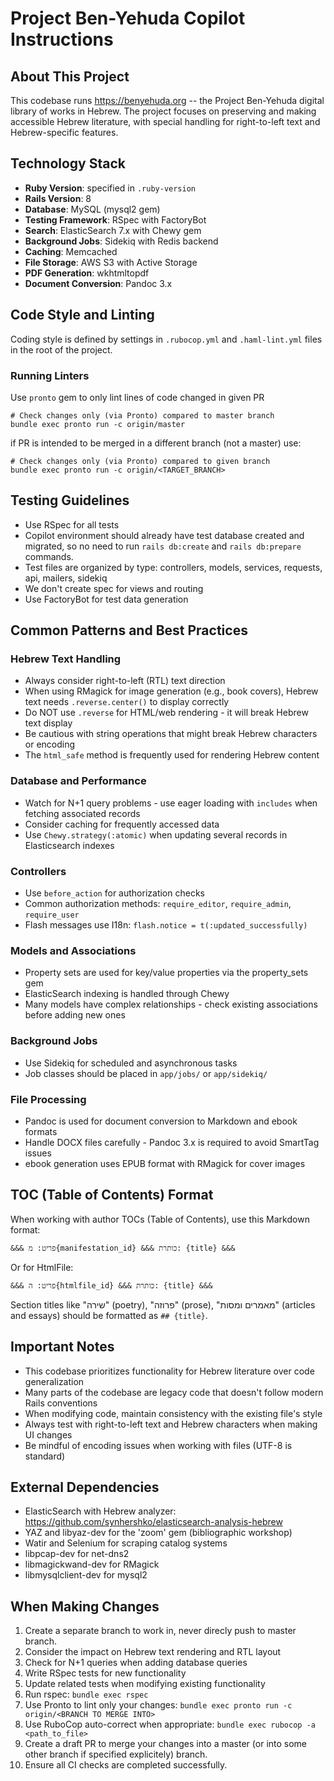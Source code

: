 # Project Ben-Yehuda Copilot Instructions

## About This Project

This codebase runs https://benyehuda.org -- the Project Ben-Yehuda digital library of works in Hebrew. The project focuses on preserving and making accessible Hebrew literature, with special handling for right-to-left text and Hebrew-specific features.

## Technology Stack

- **Ruby Version**: specified in `.ruby-version`
- **Rails Version**: 8
- **Database**: MySQL (mysql2 gem)
- **Testing Framework**: RSpec with FactoryBot
- **Search**: ElasticSearch 7.x with Chewy gem
- **Background Jobs**: Sidekiq with Redis backend
- **Caching**: Memcached
- **File Storage**: AWS S3 with Active Storage
- **PDF Generation**: wkhtmltopdf
- **Document Conversion**: Pandoc 3.x

## Code Style and Linting

Coding style is defined by settings in `.rubocop.yml` and `.haml-lint.yml` files in the root of the project.

### Running Linters

Use `pronto` gem to only lint lines of code changed in given PR

```shell
# Check changes only (via Pronto) compared to master branch
bundle exec pronto run -c origin/master
```

if PR is intended to be merged in a different branch (not a master) use:
```shell
# Check changes only (via Pronto) compared to given branch
bundle exec pronto run -c origin/<TARGET_BRANCH>
```

## Testing Guidelines

- Use RSpec for all tests
- Copilot environment should already have test database created and migrated, so no need to run `rails db:create` and 
  `rails db:prepare` commands.
- Test files are organized by type: controllers, models, services, requests, api, mailers, sidekiq
- We don't create spec for views and routing
- Use FactoryBot for test data generation

## Common Patterns and Best Practices

### Hebrew Text Handling
- Always consider right-to-left (RTL) text direction
- When using RMagick for image generation (e.g., book covers), Hebrew text needs `.reverse.center()` to display correctly
- Do NOT use `.reverse` for HTML/web rendering - it will break Hebrew text display
- Be cautious with string operations that might break Hebrew characters or encoding
- The `html_safe` method is frequently used for rendering Hebrew content

### Database and Performance
- Watch for N+1 query problems - use eager loading with `includes` when fetching associated records
- Consider caching for frequently accessed data
- Use `Chewy.strategy(:atomic)` when updating several records in Elasticsearch indexes

### Controllers
- Use `before_action` for authorization checks
- Common authorization methods: `require_editor`, `require_admin`, `require_user`
- Flash messages use I18n: `flash.notice = t(:updated_successfully)`

### Models and Associations
- Property sets are used for key/value properties via the property_sets gem
- ElasticSearch indexing is handled through Chewy
- Many models have complex relationships - check existing associations before adding new ones

### Background Jobs
- Use Sidekiq for scheduled and asynchronous tasks
- Job classes should be placed in `app/jobs/` or `app/sidekiq/`

### File Processing
- Pandoc is used for document conversion to Markdown and ebook formats
- Handle DOCX files carefully - Pandoc 3.x is required to avoid SmartTag issues
- ebook generation uses EPUB format with RMagick for cover images

## TOC (Table of Contents) Format

When working with author TOCs (Table of Contents), use this Markdown format:
```
&&& פריט: מ{manifestation_id} &&& כותרת: {title} &&&
```

Or for HtmlFile:
```
&&& פריט: ה{htmlfile_id} &&& כותרת: {title} &&&
```

Section titles like "שירה" (poetry), "פרוזה" (prose), "מאמרים ומסות" (articles and essays) should be formatted as `## {title}`.

## Important Notes

- This codebase prioritizes functionality for Hebrew literature over code generalization
- Many parts of the codebase are legacy code that doesn't follow modern Rails conventions
- When modifying code, maintain consistency with the existing file's style
- Always test with right-to-left text and Hebrew characters when making UI changes
- Be mindful of encoding issues when working with files (UTF-8 is standard)

## External Dependencies

- ElasticSearch with Hebrew analyzer: https://github.com/synhershko/elasticsearch-analysis-hebrew
- YAZ and libyaz-dev for the 'zoom' gem (bibliographic workshop)
- Watir and Selenium for scraping catalog systems
- libpcap-dev for net-dns2
- libmagickwand-dev for RMagick
- libmysqlclient-dev for mysql2

## When Making Changes

1. Create a separate branch to work in, never direcly push to master branch.
1. Consider the impact on Hebrew text rendering and RTL layout
1. Check for N+1 queries when adding database queries
1. Write RSpec tests for new functionality
1. Update related tests when modifying existing functionality
1. Run rspec:  `bundle exec rspec`
1. Use Pronto to lint only your changes: `bundle exec pronto run -c origin/<BRANCH TO MERGE INTO>`
1. Use RuboCop auto-correct when appropriate: `bundle exec rubocop -a <path_to_file>`
1. Create a draft PR to merge your changes into a master (or into some other branch if specified explicitely) branch.
1. Ensure all CI checks are completed successfully.
